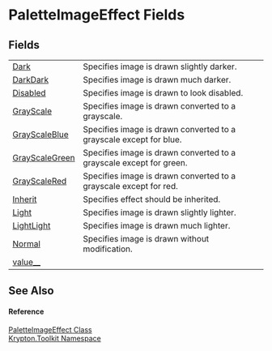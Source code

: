 # PaletteImageEffect Fields




## Fields
<table>
<tr>
<td><a href="50a7bf14-aee7-6f27-6cde-6c46113b95cb.md">Dark</a></td>
<td>Specifies image is drawn slightly darker.</td></tr>
<tr>
<td><a href="0b8eefe2-f425-57b0-d932-b484cc8394fe.md">DarkDark</a></td>
<td>Specifies image is drawn much darker.</td></tr>
<tr>
<td><a href="fcb727ea-6b21-92d1-93fe-6c751fdfcdac.md">Disabled</a></td>
<td>Specifies image is drawn to look disabled.</td></tr>
<tr>
<td><a href="c27f8c8e-d8ab-b402-334e-4f71a7b842f9.md">GrayScale</a></td>
<td>Specifies image is drawn converted to a grayscale.</td></tr>
<tr>
<td><a href="0118e595-8907-52f7-2f91-42ea176cc00b.md">GrayScaleBlue</a></td>
<td>Specifies image is drawn converted to a grayscale except for blue.</td></tr>
<tr>
<td><a href="b6464f78-87c3-4f1e-353f-9dadd7a728f4.md">GrayScaleGreen</a></td>
<td>Specifies image is drawn converted to a grayscale except for green.</td></tr>
<tr>
<td><a href="72a33858-df8c-68a8-6b23-065be61cb8f1.md">GrayScaleRed</a></td>
<td>Specifies image is drawn converted to a grayscale except for red.</td></tr>
<tr>
<td><a href="2a5368ea-1f7e-5733-4cb3-55f4feff1e48.md">Inherit</a></td>
<td>Specifies effect should be inherited.</td></tr>
<tr>
<td><a href="c33c7f97-8da9-dc4c-cc8c-77e2bdc234e5.md">Light</a></td>
<td>Specifies image is drawn slightly lighter.</td></tr>
<tr>
<td><a href="1c78044a-18f3-318a-c374-99067383ce25.md">LightLight</a></td>
<td>Specifies image is drawn much lighter.</td></tr>
<tr>
<td><a href="c123c658-d9ab-049b-edbd-4452f4587e4e.md">Normal</a></td>
<td>Specifies image is drawn without modification.</td></tr>
<tr>
<td><a href="2b551ddf-3a60-d91a-3561-6f2040343a12.md">value__</a></td>
<td> </td></tr>
</table>

## See Also


#### Reference
<a href="32bb7d2d-d70a-08af-0e9a-60c232f62d5a.md">PaletteImageEffect Class</a>  
<a href="79d2eac2-21f4-54ff-7552-b20c33c30600.md">Krypton.Toolkit Namespace</a>  
